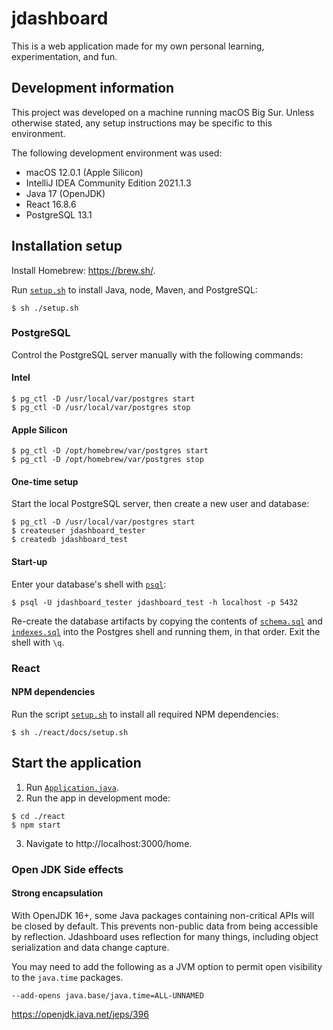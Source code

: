 # jdashboard
This is a web application made for my own personal learning, experimentation, and fun.

## Development information
This project was developed on a machine running macOS Big Sur.
Unless otherwise stated, any setup instructions may be specific to this environment.

The following development environment was used:
* macOS 12.0.1 (Apple Silicon) 
* IntelliJ IDEA Community Edition 2021.1.3
* Java 17 (OpenJDK)
* React 16.8.6
* PostgreSQL 13.1

## Installation setup
Install Homebrew: https://brew.sh/.

Run [`setup.sh`](./setup.sh) to install Java, node, Maven, and PostgreSQL:
```shell
$ sh ./setup.sh
```

### PostgreSQL
Control the PostgreSQL server manually with the following commands:
#### Intel
```shell
$ pg_ctl -D /usr/local/var/postgres start
$ pg_ctl -D /usr/local/var/postgres stop
```

#### Apple Silicon
```shell
$ pg_ctl -D /opt/homebrew/var/postgres start
$ pg_ctl -D /opt/homebrew/var/postgres stop
```

#### One-time setup
Start the local PostgreSQL server, then create a new user and database:
```shell
$ pg_ctl -D /usr/local/var/postgres start
$ createuser jdashboard_tester
$ createdb jdashboard_test
```

#### Start-up
Enter your database's shell with [`psql`](https://www.postgresql.org/docs/12/app-psql.html):
```shell
$ psql -U jdashboard_tester jdashboard_test -h localhost -p 5432
```
Re-create the database artifacts by copying the contents of [`schema.sql`](./src/main/resources/sql/schema.sql) and 
[`indexes.sql`](./src/main/resources/sql/indexes.sql) into the Postgres shell and running them, in that order. 
Exit the shell with `\q`.

### React
#### NPM dependencies
Run the script [`setup.sh`](./react/docs/setup.sh) to install all required NPM dependencies:
```shell
$ sh ./react/docs/setup.sh
```

## Start the application
1. Run [`Application.java`](src/main/java/com/kiwiko/jdashboard/webapp/Application.java).
2. Run the app in development mode:
```shell
$ cd ./react
$ npm start
```
3. Navigate to http://localhost:3000/home.

### Open JDK Side effects
#### Strong encapsulation
With OpenJDK 16+, some Java packages containing non-critical APIs will be closed by default. 
This prevents non-public data from being accessible by reflection. 
Jdashboard uses reflection for many things, including object serialization and data change capture. 

You may need to add the following as a JVM option to permit open visibility to the `java.time` packages.
```
--add-opens java.base/java.time=ALL-UNNAMED
```

https://openjdk.java.net/jeps/396